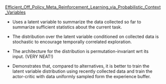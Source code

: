 [Efficient_Off_Policy_Meta_Reinforcement_Learning_via_Probabilistic_Context_Variables](Efficient_Off_Policy_Meta_Reinforcement_Learning_via_Probabilistic_Context_Variables.pdf)

- Uses a latent variable to summarize the data collected so far to summarize sufficient statistics about the current task.

- The distribution over the latent variable conditioned on collected data is stochastic to encourage temporally correlated exploration.

- The architecture for the distribution is permutation-invariant wrt its input. (VERY NEAT!)

- Demonstrates that, compared to alternatives, it is better to train the latent variable distribution using recently collected data and train the actor-critic with data uniformly sampled form the experience buffer.
